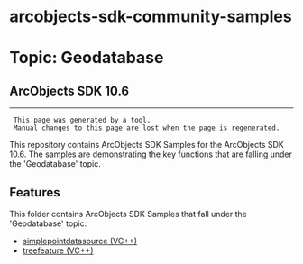 # arcobjects-sdk-community-samples 
# Topic: Geodatabase
## ArcObjects SDK 10.6  

----------
     This page was generated by a tool.
     Manual changes to this page are lost when the page is regenerated.

This repository contains ArcObjects SDK Samples for the ArcObjects SDK 10.6.  The samples are demonstrating the key functions that are falling under the 'Geodatabase' topic.  


## Features

This folder contains ArcObjects SDK Samples that fall under the 'Geodatabase' topic:

* [simplepointdatasource (VC++)](../../../../tree/master/Vcpp/Geodatabase/simplepointdatasource)  
* [treefeature (VC++)](../../../../tree/master/Vcpp/Geodatabase/treefeature)  


